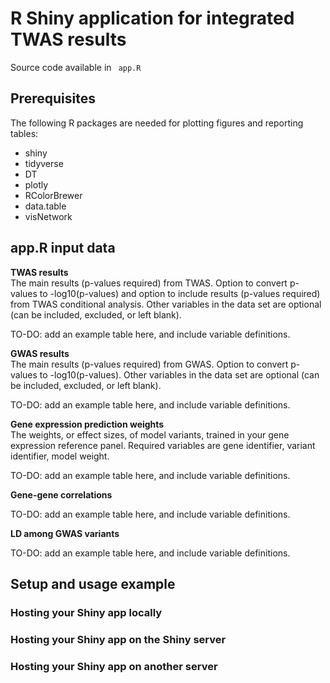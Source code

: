 # R Shiny application for integrated TWAS results
Source code available in <code> app.R </code>

## Prerequisites
The following R packages are needed for plotting figures and reporting tables:
<ul>
  <li>shiny</li>
  <li>tidyverse</li>
  <li>DT</li>
  <li>plotly</li>
  <li>RColorBrewer</li>
  <li>data.table</li>
  <li>visNetwork</li>
</ul>

## app.R input data
<strong>TWAS results</strong> <br>
The main results (p-values required) from TWAS. Option to convert p-values to -log10(p-values) and option to include results (p-values required) from TWAS conditional analysis. Other variables in the data set are optional (can be included, excluded, or left blank).

TO-DO: add an example table here, and include variable definitions.

<strong>GWAS results</strong> <br>
The main results (p-values required) from GWAS. Option to convert p-values to -log10(p-values). Other variables in the data set are optional (can be included, excluded, or left blank).

TO-DO: add an example table here, and include variable definitions.

<strong>Gene expression prediction weights</strong><br>
The weights, or effect sizes, of model variants, trained in your gene expression reference panel. Required variables are gene identifier, variant identifier, model weight.

TO-DO: add an example table here, and include variable definitions.

<strong>Gene-gene correlations</strong>

TO-DO: add an example table here, and include variable definitions.

<strong>LD among GWAS variants</strong>

TO-DO: add an example table here, and include variable definitions.


## Setup and usage example
### Hosting your Shiny app locally
### Hosting your Shiny app on the Shiny server
### Hosting your Shiny app on another server

